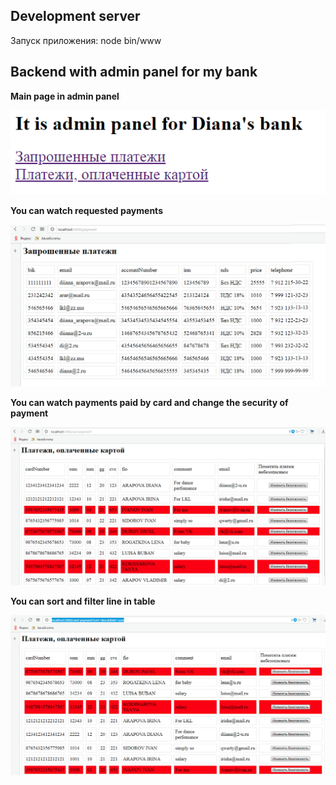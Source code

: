## Development server

Запуск приложения: node bin/www

## Backend with admin panel for my bank

**Main page in admin panel**

![Image alt](https://github.com/DianaArapova/MyBank_back/blob/master/screens/screen1.png)


**You can watch requested payments**

![Image alt](https://github.com/DianaArapova/MyBank_back/blob/master/screens/screen2.png)


**You can watch payments paid by card and change the security of payment**

![Image alt](https://github.com/DianaArapova/MyBank_back/blob/master/screens/screen3.png)

**You can sort and filter line in table**

![Image alt](https://github.com/DianaArapova/MyBank_back/blob/master/screens/screen4.png)
